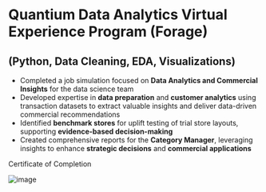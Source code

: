 # Quantium Data Analytics Virtual Experience Program (Forage) 
## (Python, Data Cleaning, EDA, Visualizations)

- Completed a job simulation focused on **Data Analytics and Commercial Insights** for the data science team  
- Developed expertise in **data preparation** and **customer analytics** using transaction datasets to extract valuable insights and deliver data-driven commercial recommendations  
- Identified **benchmark stores** for uplift testing of trial store layouts, supporting **evidence-based decision-making**  
- Created comprehensive reports for the **Category Manager**, leveraging insights to enhance **strategic decisions** and **commercial applications**

Certificate of Completion

![image](https://github.com/user-attachments/assets/6c6b4b46-938d-4946-813a-6a668ac30197)
